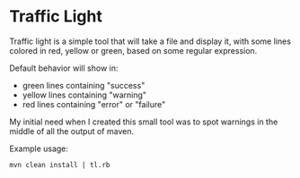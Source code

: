 Traffic Light
=============

Traffic light is a simple tool that will take a file and display it, with some lines colored in red, yellow or green,
based on some regular expression.

Default behavior will show in:
 * green lines containing "success"
 * yellow lines containing "warning"
 * red lines containing "error" or "failure"

My initial need when I created this small tool was to spot warnings in the middle of all the output of maven.

Example usage:

    mvn clean install | tl.rb